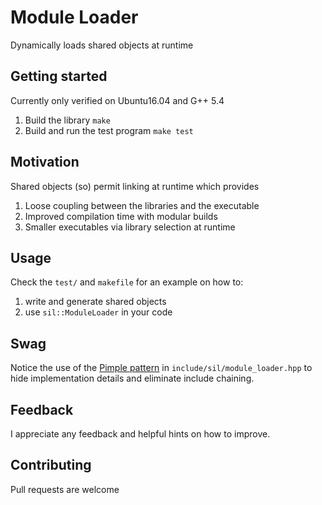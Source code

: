 # Module Loader
Dynamically loads shared objects at runtime

## Getting started
Currently only verified on Ubuntu16.04 and G++ 5.4
1. Build the library ```make```
2. Build and run the test program ```make test```

## Motivation
Shared objects (so) permit linking at runtime which provides
1. Loose coupling between the libraries and the executable
2. Improved compilation time with modular builds
4. Smaller executables via library selection at runtime

## Usage
Check the ```test/``` and ```makefile``` for an example on how to:
1. write and generate shared objects
2. use ```sil::ModuleLoader``` in your code

## Swag
Notice the use of the [Pimple pattern](https://marcmutz.wordpress.com/translated-articles/pimp-my-pimpl-reloaded/) in ```include/sil/module_loader.hpp``` to hide implementation details and eliminate include chaining.

## Feedback
I appreciate any feedback and helpful hints on how to improve.

## Contributing
Pull requests are welcome

